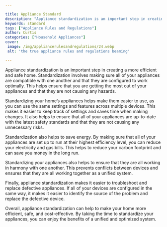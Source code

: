 ```yaml
---

title: Appliance Standard
description: "Appliance standardization is an important step in creating a more efficient and safe home. Standardization involves making sure al...scroll on and keep learning"
keywords: standard
tags: ["Appliance Rules and Regulations"]
author: Curtis
categories: ["Household Appliances"]
cover: 
 image: /img/appliancerulesandregulations/24.webp
 alt: 'the true appliance rules and regulations beaming'

---
```


Appliance standardization is an important step in creating a more efficient and safe home. Standardization involves making sure all of your appliances are compatible with one another and that they are configured to work optimally. This helps ensure that you are getting the most out of your appliances and that they are not causing any hazards.

Standardizing your home’s appliances helps make them easier to use, as you can use the same settings and features across multiple devices. This makes it easier to keep track of settings and saves time when making changes. It also helps to ensure that all of your appliances are up-to-date with the latest safety standards and that they are not causing any unnecessary risks.

Standardization also helps to save energy. By making sure that all of your appliances are set up to run at their highest efficiency level, you can reduce your electricity and gas bills. This helps to reduce your carbon footprint and can save you money in the long run.

Standardizing your appliances also helps to ensure that they are all working in harmony with one another. This prevents conflicts between devices and ensures that they are all working together as a unified system.

Finally, appliance standardization makes it easier to troubleshoot and replace defective appliances. If all of your devices are configured in the same way, it makes it easier to identify the source of the problem and replace the defective device.

Overall, appliance standardization can help to make your home more efficient, safe, and cost-effective. By taking the time to standardize your appliances, you can enjoy the benefits of a unified and optimized system.

